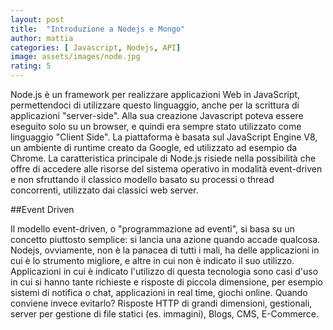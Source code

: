 ```yaml
---
layout: post
title:  "Introduzione a Nodejs e Mongo"
author: mattia
categories: [ Javascript, Nodejs, API]
image: assets/images/node.jpg
rating: 5
---
```



Node.js è un framework per realizzare applicazioni Web in JavaScript, permettendoci di utilizzare questo linguaggio, anche per la scrittura di applicazioni "server-side".
Alla sua creazione Javascript poteva essere eseguito solo su un browser, e quindi era sempre stato utilizzato come linguaggio "Client Side". La piattaforma è basata sul JavaScript Engine V8, 
un ambiente di runtime creato da Google, ed utilizzato ad esempio da Chrome.
La caratteristica principale di Node.js risiede nella possibilità che offre di accedere alle risorse del sistema operativo in modalità event-driven e non 
sfruttando il classico modello basato su processi o thread concorrenti, utilizzato dai classici web server.


##Event Driven

Il modello event-driven, o "programmazione ad eventi", si basa su un concetto piuttosto semplice: si lancia una azione quando accade qualcosa. Nodejs, ovviamente, non è la panacea di tutti i mali, ha delle applicazioni in cui è lo strumento migliore, e altre in cui non è indicato il suo utilizzo.
Applicazioni in cui è indicato l'utilizzo di questa tecnologia sono casi d'uso in cui si hanno tante richieste e risposte di piccola dimensione, per esempio sistemi di notifica o chat, applicazioni in real time, giochi online.
Quando conviene invece evitarlo? Risposte HTTP di grandi dimensioni, gestionali, server per gestione di file statici (es. immagini), Blogs, CMS, E-Commerce.
